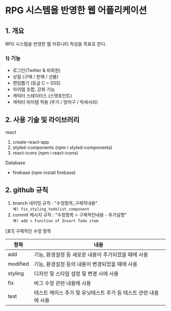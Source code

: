 # RPG 시스템을 반영한 웹 어플리케이션

## 1. 개요
RPG 시스템을 반영한 웹 커뮤니티 작성을 목표로 한다.

### 1) 기능
- 로그인(Twitter & 비회원)
- 상점 (구매 / 판매 / 선물)
- 랜덤뽑기 (등급 C ~ SSS)
- 아이템 조합, 강화 기능
- 캐릭터 스테이터스 (스텟포인트)
- 캐릭터 아이템 착용 (무기 / 방어구 / 악세서리)

## 2. 사용 기술 및 라이브러리
react  
1. create-react-app  
2. styled-components (npm i styled-components)  
3. react-icons (npm i react-icons)  

Database
- firebase (npm install firebase)

## 2. github 규칙
1. branch 네이밍 규칙 : "수정항목_구체적내용"  
`예) fix_styling_todolist_component` 
2. commit 메시지 규칙 : "수정항목 > 구체적인내용 - 추가설명"  
`예) add > Function of Insert Todo item`  

[표1] 구체적인 수정 항목

|항목|내용|
|------|---|
|add|기능, 환경설정 등 새로운 내용이 추가되었을 때에 사용|
|modified|기능, 환경설정 등의 내용이 변경되었을 때에 사용|
|styling|디자인 및 스타일 설정 및 변경 시에 사용|
|fix|버그 수정 관련 내용에 사용|
|test|테스트 케이스 추가 및 유닛테스트 추가 등 테스트 관련 내용에 사용|
